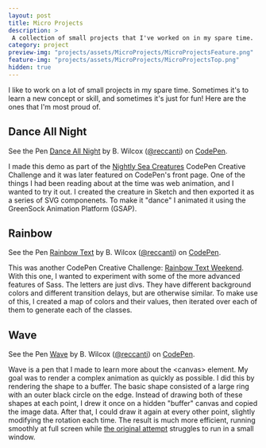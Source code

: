 ```yaml
---
layout: post
title: Micro Projects
description: >
 A collection of small projects that I've worked on in my spare time.
category: project
preview-img: "projects/assets/MicroProjects/MicroProjectsFeature.png"
feature-img: "projects/assets/MicroProjects/MicroProjectsTop.png"
hidden: true
--- 
```


I like to work on a lot of small projects in my spare time. Sometimes it's to learn a new concept or skill, and sometimes it's just for fun! Here are the ones that I'm most proud of.

## Dance All Night
<p data-height="415" data-theme-id="0" data-slug-hash="PqrLNa" data-default-tab="result" data-user="recanti" class='codepen'>See the Pen <a href='http://codepen.io/reccanti/pen/PqrLNa/'>Dance All Night</a> by B. Wilcox (<a href='http://codepen.io/reccanti'>@reccanti</a>) on <a href='http://codepen.io'>CodePen</a>.</p>
<script async src="//assets.codepen.io/assets/embed/ei.js"></script>

I made this demo as part of the [Nightly Sea Creatures](http://codepen.io/collection/neJVwm/) CodePen Creative Challenge and it was later featured on CodePen's front page. One of the things I had been reading about at the time was web animation, and I wanted to try it out. I created the creature in Sketch and then exported it as a series of SVG componenets. To make it "dance" I animated it using the GreenSock Animation Platform (GSAP).

## Rainbow
<p data-height="415" data-theme-id="0" data-slug-hash="zGLave" data-default-tab="result" data-user="reccanti" class='codepen'>See the Pen <a href='http://codepen.io/reccanti/pen/zGLave/'>Rainbow Text</a> by B. Wilcox (<a href='http://codepen.io/reccanti'>@reccanti</a>) on <a href='http://codepen.io'>CodePen</a>.</p>
<script async src="//assets.codepen.io/assets/embed/ei.js"></script>

This was another CodePen Creative Challenge: [Rainbow Text Weekend](http://codepen.io/collection/nxKPzY/). With this one, I wanted to experiment with some of the more advanced features of Sass. The letters are just divs. They have different background colors and different transition delays, but are otherwise similar. To make use of this, I created a map of colors and their values, then iterated over each of them to generate each of the classes.

## Wave
<p data-height="268" data-theme-id="0" data-slug-hash="eJGXKL" data-default-tab="result" data-user="reccanti" class='codepen'>See the Pen <a href='http://codepen.io/reccanti/pen/eJGXKL/'>Wave</a> by B. Wilcox (<a href='http://codepen.io/reccanti'>@reccanti</a>) on <a href='http://codepen.io'>CodePen</a>.</p>
<script async src="//assets.codepen.io/assets/embed/ei.js"></script>

Wave is a pen that I made to learn more about the \<canvas\> element. My goal was to render a complex animation as quickly as possible. I did this by rendering the shape to a buffer. The basic shape consisted of a large ring with an outer black circle on the edge. Instead of drawing both of these shapes at each point, I drew it once on a hidden "buffer" canvas and copied the image data. After that, I could draw it again at every other point, slightly modifying the rotation each time. The result is much more efficient, running smoothly at full screen while [the original attempt](http://codepen.io/reccanti/pen/YwYQab) struggles to run in a small window.
